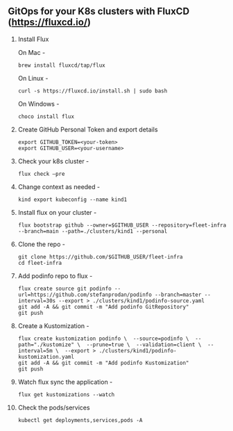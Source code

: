 ## GitOps for your K8s clusters with FluxCD (https://fluxcd.io/)
1.	Install Flux

    On Mac -
    ```
    brew install fluxcd/tap/flux
    ```
    On Linux -
    ```
    curl -s https://fluxcd.io/install.sh | sudo bash
    ```
    On Windows -
    ```
    choco install flux
    ```
2.	Create GitHub Personal Token and export details
    ```
    export GITHUB_TOKEN=<your-token>
    export GITHUB_USER=<your-username>
    ```
3.	Check your k8s cluster -
    ```
    flux check –pre
    ```
4.	Change context as needed -
    ```
    kind export kubeconfig --name kind1
    ```
5.	Install flux on your cluster -
    ```
    flux bootstrap github --owner=$GITHUB_USER --repository=fleet-infra --branch=main --path=./clusters/kind1 --personal
    ```
6.	Clone the repo -
    ```
    git clone https://github.com/$GITHUB_USER/fleet-infra
    cd fleet-infra
    ```
7.	Add podinfo repo to flux -
    ```
    flux create source git podinfo --url=https://github.com/stefanprodan/podinfo --branch=master --interval=30s --export > ./clusters/kind1/podinfo-source.yaml
    git add -A && git commit -m "Add podinfo GitRepository"
    git push
    ```
8.	Create a Kustomization -
    ```
    flux create kustomization podinfo \  --source=podinfo \  --path="./kustomize" \  --prune=true \  --validation=client \  --interval=5m \  --export > ./clusters/kind1/podinfo-kustomization.yaml
    git add -A && git commit -m "Add podinfo Kustomization"
    git push
    ```
9.	Watch flux sync the application -
    ```
    flux get kustomizations --watch
    ```
10.	Check the pods/services
    ```
    kubectl get deployments,services,pods -A
    ```
